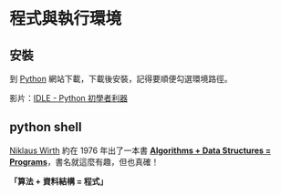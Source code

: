 # 程式與執行環境

## 安裝

到 [Python](https://www.python.org/) 網站下載，下載後安裝，記得要順便勾選環境路徑。

影片：[IDLE - Python 初學者利器](https://www.youtube.com/watch?v=7z16eWjHGFA)

## python shell

[Niklaus Wirth](https://www.youtube.com/watch?v=SVYBJlCmRxE&t=67s) 約在 1976 年出了一本書 **[Algorithms + Data Structures = Programs](http://www.inf.ethz.ch/personal/wirth/books/AlgorithmE0/)**，書名就這麼有趣，但也真確！

**「算法 + 資料結構 = 程式」**
